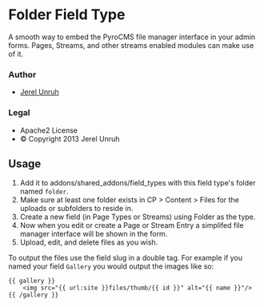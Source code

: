 # Folder Field Type

A smooth way to embed the PyroCMS file manager interface in your admin forms. Pages, Streams, and other streams enabled modules can make use of it.

### Author

* [Jerel Unruh](http://jerel.co/)

### Legal

* Apache2 License
* &copy; Copyright 2013 Jerel Unruh

## Usage

1. Add it to addons/shared_addons/field_types with this field type's folder named `folder`.
2. Make sure at least one folder exists in CP > Content > Files for the uploads or subfolders to reside in.
3. Create a new field (in Page Types or Streams) using Folder as the type.
4. Now when you edit or create a Page or Stream Entry a simplifed file manager interface will be shown in the form.
5. Upload, edit, and delete files as you wish.

To output the files use the field slug in a double tag. For example if you named your field `Gallery` you would output the images like so:

    {{ gallery }}
        <img src="{{ url:site }}files/thumb/{{ id }}" alt="{{ name }}"/>
    {{ /gallery }}